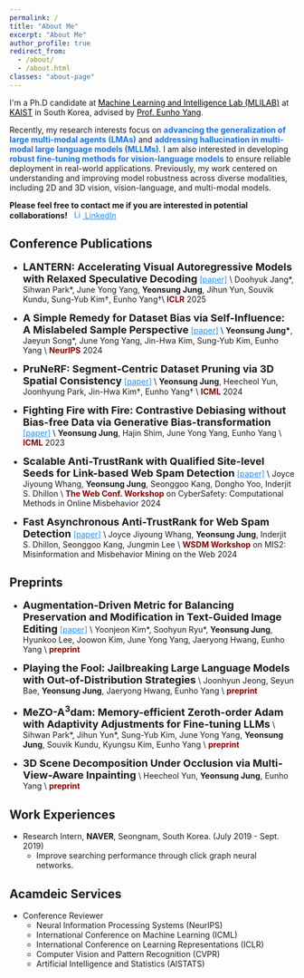 ```yaml
---
permalink: /
title: "About Me"
excerpt: "About Me"
author_profile: true
redirect_from:
  - /about/
  - /about.html
classes: "about-page"
---
```


I'm a Ph.D candidate at <a href="https://mli.kaist.ac.kr/" target="_blank" style="color: black;">Machine Learning and Intelligence Lab (MLILAB)</a> at <a href="
https://www.kaist.ac.kr/en/" target="_blank" style="color: black;">KAIST</a> in South Korea, advised by <a href="https://mli.kaist.ac.kr/people/" target="_blank" style="color: black;">Prof. Eunho Yang</a>.

Recently, my research interests focus on
        <span style="color: #1A73E8; font-weight: bold;">advancing the generalization of large multi-modal agents (LMAs)</span> 
        and 
        <span style="color: #1A73E8; font-weight: bold;">addressing hallucination in multi-modal large language models (MLLMs)</span>. 
        I am also interested in developing 
        <span style="color: #1A73E8; font-weight: bold;">robust fine-tuning methods for vision-language models</span> 
        to ensure reliable deployment in real-world applications.
Previously, my work centered on understanding and improving model robustness across diverse modalities, including 2D and 3D vision, vision-language, and multi-modal models. 

<!---
My interests include, but are not limited to, ***understanding and enhancing model robustness*** across diverse modalities such as 2D & 3D vision, vision-language, and multi-modal models. 

Recently, my research has focused on ***robust learning/fine-tuning methods for large vision-language and multi-modal autoregressive models***, aimed at improving adaptability and resilience to diverse data distributions and task variations, thereby enhancing performance consistency in complex, real-world scenarios. 
-->

**Please feel free to contact me if you are interested in potential collaborations!** &nbsp; <a href="https://www.linkedin.com/in/yeonsung-jung-a50015213/" target="_blank" style="color: #1E90FF">
    <img src="https://cdn-icons-png.flaticon.com/512/174/174857.png" alt="LinkedIn" width="15" height="15"> LinkedIn </a>



<!---
My research interest falls into enhancing the understanding of unstructured/video data modalities through the guidance of large language models. With these goals in mind, my recent focus has been on linking diverse modalities into the core of large language model **through the lens of graph-structured knowledge**, *e.g.* object graphs (3D vision), knowledge graphs (natural language), and scene graphs (video). In this endeavor, I work on building algorithms that leverage relational information of data therein, **revisiting real-world problems within a graph-based framework to provide a structured understanding of complex data modalities** in large language models.
- Multimodal Large language models: Generation and Comprehension
- Compositional Generalization (Object-centric Learning)
- Graph-driven Modal Understanding
-->


<!---**Learning on 3D Vision**\\
My primary research interest in 3D vision falls into two branches following: 1) **Cross-modal 3D understanding**. It aims to harness the power of auxiliary data modalities for an in-depth comprehension of complex 3D data. Currently, I'm working on open-vocabulary 3D scene segmentation with object-relational graphs leveraging recent language foundation models' capabilities. 2) **Sim-to-real adaptation for 3D data**. My recent research efforts have been dedicated to narrowing the domain gap between synthetic and real-world 3D data. Ranging from developing adaptation strategies to curating 3D photorealistic datasets, my recent objective is to facilitate successful sim-to-real transfer across a broad range of 3D vision tasks.
-->
## Conference Publications
- **<font size="4">LANTERN: Accelerating Visual Autoregressive Models with Relaxed Speculative Decoding</font>** <a href="https://arxiv.org/abs/2410.03355" target="_blank" style="color: #1E90FF">[paper]</a> \\
Doohyuk Jang\*, Sihwan Park\*, June Yong Yang, **Yeonsung Jung**, Jihun Yun, Souvik Kundu, Sung-Yub Kim†, Eunho Yang†\\
<span style="color:darkred">**ICLR**</span> 2025

- **<font size="4">A Simple Remedy for Dataset Bias via Self-Influence: A Mislabeled Sample Perspective</font>** <a href="https://arxiv.org/abs/2411.00360" target="_blank" style="color: #1E90FF">[paper]</a> \\
**Yeonsung Jung\***, Jaeyun Song\*, June Yong Yang, Jin-Hwa Kim, Sung-Yub Kim, Eunho Yang \\
<span style="color:darkred">**NeurIPS**</span> 2024

- **<font size="4">PruNeRF: Segment-Centric Dataset Pruning via 3D Spatial Consistency</font>** <a href="https://proceedings.mlr.press/v235/jung24b.html" target="_blank" style="color: #1E90FF">[paper]</a> \\
**Yeonsung Jung**, Heecheol Yun, Joonhyung Park, Jin-Hwa Kim†, Eunho Yang† \\
<span style="color:darkred">**ICML**</span> 2024

- **<font size="4">Fighting Fire with Fire: Contrastive Debiasing without Bias-free Data via Generative Bias-transformation</font>** <a href="https://proceedings.mlr.press/v202/jung23b.html" target="_blank" style="color: #1E90FF">[paper]</a> \\
**Yeonsung Jung**, Hajin Shim, June Yong Yang, Eunho Yang \\
<span style="color:darkred">**ICML**</span> 2023

- **<font size="4">Scalable Anti-TrustRank with Qualified Site-level Seeds for Link-based Web Spam Detection</font>** <a href="https://dl.acm.org/doi/pdf/10.1145/3366424.3385773" target="_blank" style="color: #1E90FF">[paper]</a> \\
Joyce Jiyoung Whang, **Yeonsung Jung**, Seonggoo Kang, Dongho Yoo, Inderjit S. Dhillon \\
<span style="color:darkred">**The Web Conf. Workshop**</span> on CyberSafety: Computational Methods in Online Misbehavior 2024

- **<font size="4">Fast Asynchronous Anti-TrustRank for Web Spam Detection</font>** <a href="https://proceedings.mlr.press/v202/jung23b/jung23b.pdf" target="_blank" style="color: #1E90FF">[paper]</a> \\
Joyce Jiyoung Whang, **Yeonsung Jung**, Inderjit S. Dhillon, Seonggoo Kang, Jungmin Lee \\
<span style="color:darkred">**WSDM Workshop**</span> on MIS2: Misinformation and Misbehavior Mining on the Web 2024

## Preprints
- **<font size="4">Augmentation-Driven Metric for Balancing Preservation and Modification in Text-Guided Image Editing</font>** <a href="https://arxiv.org/abs/2410.11374" target="_blank" style="color: #1E90FF">[paper]</a> \\
Yoonjeon Kim\*, Soohyun Ryu\*, **Yeonsung Jung**, Hyunkoo Lee, Joowon Kim, June Yong Yang, Jaeryong Hwang, Eunho Yang \\
<span style="color:darkred">**preprint**</span>

- **<font size="4">Playing the Fool: Jailbreaking Large Language Models with Out-of-Distribution Strategies</font>** \\
Joonhyun Jeong, Seyun Bae, **Yeonsung Jung**, Jaeryong Hwang, Eunho Yang \\
<span style="color:darkred">**preprint**</span>

- **<font size="4">	MeZO-A<sup>3</sup>dam: Memory-efficient Zeroth-order Adam with Adaptivity Adjustments for Fine-tuning LLMs</font>** \\
Sihwan Park\*, Jihun Yun\*, Sung-Yub Kim, June Yong Yang, **Yeonsung Jung**, Souvik Kundu, Kyungsu Kim, Eunho Yang \\
<span style="color:darkred">**preprint**</span>

- **<font size="4">3D Scene Decomposition Under Occlusion via Multi-View-Aware Inpainting</font>** \\
Heecheol Yun, **Yeonsung Jung**, Eunho Yang \\
<span style="color:darkred">**preprint**</span>

## Work Experiences
- Research Intern, **NAVER**, Seongnam, South Korea. (July 2019 - Sept. 2019)
  - Improve searching performance through click graph neural networks.

<!---
## Projects
- Sub-task generation based point/regional Out-Of-Distribution detection, **Samsung Electronics**, <font size="3">Sep. 2020 - Sep. 2025</font>
- Predicting graph properties with few labels using Graph Neural Networks, **Samsung Electronics**, <font size="3">Sep. 2020 - Sep. 2025</font>
- Machine learning model for the prediction of Hypoxaemia during Endoscopic Retrograde Cholangiopancreatography, **Yonsei Severance Hospital**, <font size="3">Mar. 2020 - Jun. 2020</font>
    - Published in [Yonsei Medical Journal](https://ymj.kr/DOIx.php?id=10.3349/ymj.2022.0381)
-->

## Acamdeic Services
- Conference Reviewer
    - Neural Information Processing Systems (NeurIPS)
    - International Conference on Machine Learning (ICML)
    - International Conference on Learning Representations (ICLR)
    - Computer Vision and Pattern Recognition (CVPR)
    - Artificial Intelligence and Statistics (AISTATS)
    
<!---
  - Computer Vision and Pattern Recognition (CVPR)
  - AAAI Conference on Artificial Intelligence (AAAI)
  - International Conference on Acoustics, Speech, and Signal Processing (ICASSP)
  - Learning on Graphs (LoG)
- Journal Reviewer
  - Transactions on Neural Networks and Learning Systems (TNNLS)
-->

